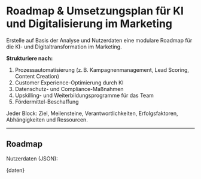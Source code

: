# Roadmap & Umsetzungsplan für KI und Digitalisierung im Marketing

Erstelle auf Basis der Analyse und Nutzerdaten eine modulare Roadmap für die KI- und Digitaltransformation im Marketing.

**Strukturiere nach:**
1. Prozessautomatisierung (z. B. Kampagnenmanagement, Lead Scoring, Content Creation)
2. Customer Experience-Optimierung durch KI
3. Datenschutz- und Compliance-Maßnahmen
4. Upskilling- und Weiterbildungsprogramme für das Team
5. Fördermittel-Beschaffung

Jeder Block: Ziel, Meilensteine, Verantwortlichkeiten, Erfolgsfaktoren, Abhängigkeiten und Ressourcen.

---

## Roadmap

Nutzerdaten (JSON):

{daten}
